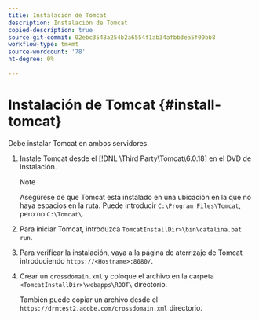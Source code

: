 ```yaml
---
title: Instalación de Tomcat
description: Instalación de Tomcat
copied-description: true
source-git-commit: 02ebc3548a254b2a6554f1ab34afbb3ea5f09bb8
workflow-type: tm+mt
source-wordcount: '78'
ht-degree: 0%

---
```


# Instalación de Tomcat {#install-tomcat}

Debe instalar Tomcat en ambos servidores.
1. Instale Tomcat desde el [!DNL \Third Party\Tomcat\6.0.18\] en el DVD de instalación.

   >[!NOTE]
   >
   >Asegúrese de que Tomcat está instalado en una ubicación en la que no haya espacios en la ruta. Puede introducir `C:\Program Files\Tomcat`, pero no `C:\Tomcat\`.

1. Para iniciar Tomcat, introduzca `TomcatInstallDir>\bin\catalina.bat run`.
1. Para verificar la instalación, vaya a la página de aterrizaje de Tomcat introduciendo `https://<Hostname>:8080/`.
1. Crear un `crossdomain.xml` y coloque el archivo en la carpeta `<TomcatInstallDir>\webapps\ROOT\` directorio.

   También puede copiar un archivo desde el `https://drmtest2.adobe.com/crossdomain.xml` directorio.
